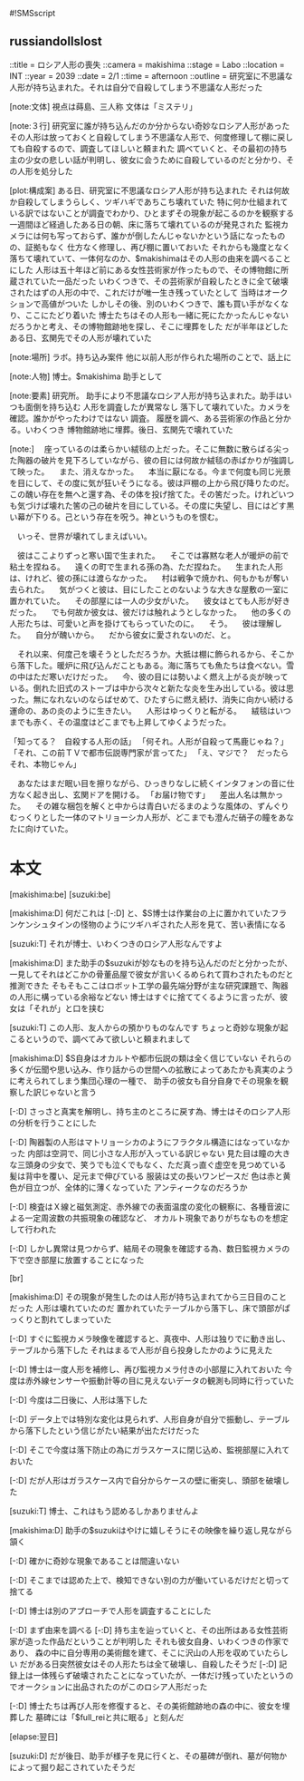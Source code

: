 #!SMSscript

## russiandollslost

::title = ロシア人形の喪失
::camera = makishima
::stage = Labo
::location = INT
::year = 2039
::date = 2/1
::time = afternoon
::outline = 研究室に不思議な人形が持ち込まれた。それは自分で自殺してしまう不思議な人形だった

[note:文体]
視点は蒔島、三人称
文体は「ミステリ」

[note:３行]
研究室に誰が持ち込んだのか分からない奇妙なロシア人形があった
その人形は放っておくと自殺してしまう不思議な人形で、何度修理して棚に戻しても自殺するので、調査してほしいと頼まれた
調べていくと、その最初の持ち主の少女の悲しい話が判明し、彼女に会うために自殺しているのだと分かり、その人形を処分した

[plot:構成案]
ある日、研究室に不思議なロシア人形が持ち込まれた
それは何故か自殺してしまうらしく、ツギハギであちこち壊れていた
特に何か仕組まれている訳ではないことが調査でわかり、ひとまずその現象が起こるのかを観察する
一週間ほど経過したある日の朝、床に落ちて壊れているのが発見された
監視カメラには何も写っておらず、誰かが倒したんじゃないかという話になったものの、証拠もなく
仕方なく修理し、再び棚に置いておいた
それからも幾度となく落ちて壊れていて、一体何なのか、$makishimaはその人形の由来を調べることにした
人形は五十年ほど前にある女性芸術家が作ったもので、その博物館に所蔵されていた一品だった
いわくつきで、その芸術家が自殺したときに全て破壊されたはずの人形の中で、これだけが唯一生き残っていたとして
当時はオークションで高値がついた
しかしその後、別のいわくつきで、誰も買い手がなくなり、ここにたどり着いた
博士たちはその人形も一緒に死にたかったんじゃないだろうかと考え、その博物館跡地を探し、そこに埋葬をした
だが半年ほどしたある日、玄関先でその人形が壊れていた

[note:場所]
ラボ。持ち込み案件
他に以前人形が作られた場所のことで、話上に

[note:人物]
博士。$makishima
助手として

[note:要素]
研究所。
助手により不思議なロシア人形が持ち込まれた。助手はいつも面倒を持ち込む
人形を調査したが異常なし
落下して壊れていた。カメラを確認。誰かがやったわけではない
調査。
履歴を調べ、ある芸術家の作品と分かる。いわくつき
博物館跡地に埋葬。後日、玄関先で壊れていた

[note:]
　座っているのは柔らかい絨毯の上だった。そこに無数に散らばる尖った陶器の破片を見下ろしていながら、彼の目には何故か絨毯の赤ばかりが強調して映った。
　また、消えなかった。
　本当に厭になる。今まで何度も同じ光景を目にして、その度に気が狂いそうになる。彼は戸棚の上から飛び降りたのだ。この醜い存在を無へと還す為、その体を投げ捨てた。その筈だった。けれどいつも気づけば壊れた筈の己の破片を目にしている。その度に失望し、目にはどす黒い幕が下りる。己という存在を呪う。神というものを恨む。

　いっそ、世界が壊れてしまえばいい。

　彼はここよりずっと寒い国で生まれた。
　そこでは寡黙な老人が暖炉の前で粘土を捏ねる。
　遠くの町で生まれる孫の為、ただ捏ねた。
　生まれた人形は、けれど、彼の孫には渡らなかった。
　村は戦争で焼かれ、何もかもが奪い去られた。
　気がつくと彼は、目にしたことのないような大きな屋敷の一室に置かれていた。
　その部屋には一人の少女がいた。
　彼女はとても人形が好きだった。
　でも何故か彼女は、彼だけは触れようとしなかった。
　他の多くの人形たちは、可愛いと声を掛けてもらっていたのに。
　そう。
　彼は理解した。
　自分が醜いから。
　だから彼女に愛されないのだ、と。

　それ以来、何度己を壊そうとしただろうか。大抵は棚に飾られるから、そこから落下した。暖炉に飛び込んだこともある。海に落ちても魚たちは食べない。雪の中はただ寒いだけだった。
　今、彼の目には勢いよく燃え上がる炎が映っている。倒れた旧式のストーブは中から次々と新たな炎を生み出している。彼は思った。無になれないのならばせめて、ひたすらに燃え続け、消失に向かい続ける運命の、あの炎のように生きたい。
　人形はゆっくりと転がる。
　絨毯はいつまでも赤く、その温度はどこまでも上昇してゆくようだった。


「知ってる？　自殺する人形の話」
「何それ。人形が自殺って馬鹿じゃね？」
「それ、この前ＴＶで都市伝説専門家が言ってた」
「え、マジで？　だったらそれ、本物じゃん」


　あなたはまだ眠い目を擦りながら、ひっきりなしに続くインタフォンの音に仕方なく起き出し、玄関ドアを開ける。
「お届け物です」
　差出人名は無かった。
　その雑な梱包を解くと中からは青白いだるまのような風体の、ずんぐりむっくりとした一体のマトリョーシカ人形が、どこまでも澄んだ硝子の瞳をあなたに向けていた。

# 本文

[makishima:be]
[suzuki:be]

[makishima:D]
何だこれは
[-:D]
と、$S博士は作業台の上に置かれていたフランケンシュタインの怪物のようにツギハギされた人形を見て、苦い表情になる

[suzuki:T]
それが博士、いわくつきのロシア人形なんですよ

[makishima:D]
また助手の$suzukiが妙なものを持ち込んだのだと分かったが、一見してそれはどこかの骨董品屋で彼女が言いくるめられて買わされたものだと推測できた
そもそもここはロボット工学の最先端分野が主な研究課題で、陶器の人形に構っている余裕などない
博士はすぐに捨ててくるように言ったが、彼女は「それが」と口を挟む

[suzuki:T]
この人形、友人からの預かりものなんです
ちょっと奇妙な現象が起こるというので、調べてみて欲しいと頼まれまして

[makishima:D]
$S自身はオカルトや都市伝説の類は全く信じていない
それらの多くが伝聞や思い込み、作り話からの世間への拡散によってあたかも真実のように考えられてしまう集団心理の一種で、
助手の彼女も自分自身でその現象を観察した訳じゃないと言う

[-:D]
さっさと真実を解明し、持ち主のところに戻す為、博士はそのロシア人形の分析を行うことにした

[-:D]
陶器製の人形はマトリョーシカのようにフラクタル構造にはなっていなかった
内部は空洞で、同じ小さな人形が入っている訳じゃない
見た目は瞳の大きな三頭身の少女で、笑うでも泣くでもなく、ただ真っ直ぐ虚空を見つめている
髪は背中を覆い、足元まで伸びている
服装は丈の長いワンピースだ
色は赤と黄色が目立つが、全体的に薄くなっていた
アンティークなのだろうか

[-:D]
検査はＸ線と磁気測定、赤外線での表面温度の変化の観察に、各種音波による一定周波数の共振現象の確認など、
オカルト現象でありがちなものを想定して行われた

[-:D]
しかし異常は見つからず、結局その現象を確認する為、数日監視カメラの下で空き部屋に放置することになった

[br]

[makishima:D]
その現象が発生したのは人形が持ち込まれてから三日目のことだった
人形は壊れていたのだ
置かれていたテーブルから落下し、床で頭部がぱっくりと割れてしまっていた

[-:D]
すぐに監視カメラ映像を確認すると、真夜中、人形は独りでに動き出し、テーブルから落下した
それはまるで人形が自ら投身したかのように見えた

[-:D]
博士は一度人形を補修し、再び監視カメラ付きの小部屋に入れておいた
今度は赤外線センサーや振動計等の目に見えないデータの観測も同時に行っていた

[-:D]
今度は二日後に、人形は落下した

[-:D]
データ上では特別な変化は見られず、人形自身が自分で振動し、テーブルから落下したという信じがたい結果が出ただけだった

[-:D]
そこで今度は落下防止の為にガラスケースに閉じ込め、監視部屋に入れておいた

[-:D]
だが人形はガラスケース内で自分からケースの壁に衝突し、頭部を破壊した

[suzuki:T]
博士、これはもう認めるしかありませんよ

[makishima:D]
助手の$suzukiはやけに嬉しそうにその映像を繰り返し見ながら頷く

[-:D]
確かに奇妙な現象であることは間違いない

[-:D]
そこまでは認めた上で、検知できない別の力が働いているだけだと切って捨てる

[-:D]
博士は別のアプローチで人形を調査することにした

[-:D]
まず由来を調べる
[-:D]
持ち主を辿っていくと、その出所はある女性芸術家が造った作品だということが判明した
それも彼女自身、いわくつきの作家であり、
森の中に自分専用の美術館を建て、そこに沢山の人形を収めていたらしい
だがある日突然彼女はその人形たちは全て破壊し、自殺したそうだ
[-:D]
記録上は一体残らず破壊されたことになっていたが、一体だけ残っていたというのでオークションに出品されたのがこのロシア人形だった

[-:D]
博士たちは再び人形を修復すると、その美術館跡地の森の中に、彼女を埋葬した
墓碑には「$full_reiと共に眠る」と刻んだ

[elapse:翌日]

[suzuki:D]
だが後日、助手が様子を見に行くと、その墓碑が倒れ、墓が何物かによって掘り起こされていたそうだ
